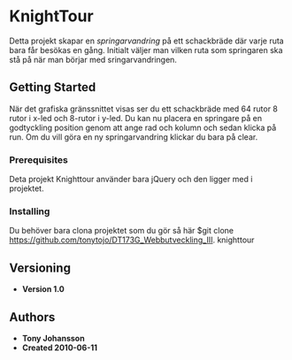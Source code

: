 # KnightTour

Detta projekt skapar en _springarvandring_ på ett schackbräde där
varje ruta bara får besökas en gång. Initialt väljer man vilken ruta som springaren ska stå på när man börjar med sringarvandringen.

## Getting Started

När det grafiska gränssnittet visas ser du ett schackbräde med 64 rutor 8 rutor i x-led och 8-rutor i y-led. Du kan nu placera en springare på en godtyckling position genom att ange rad och kolumn och sedan klicka på run. Om du vill göra en ny springarvandring klickar du bara på clear.

### Prerequisites

Deta projekt Knighttour använder bara jQuery och den ligger med i projektet.


### Installing

Du behöver bara clona projektet som du gör så här
$git clone  https://github.com/tonytojo/DT173G_Webbutveckling_III. knighttour


## Versioning
* **Version 1.0**

## Authors

* **Tony Johansson**
* **Created 2010-06-11**
